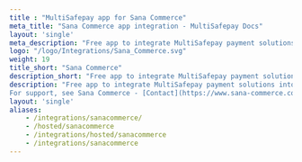 ```yaml
---
title : "MultiSafepay app for Sana Commerce"
meta_title: "Sana Commerce app integration - MultiSafepay Docs"
layout: 'single'
meta_description: "Free app to integrate MultiSafepay payment solutions into your Sana Commerce platform"
logo: "/logo/Integrations/Sana_Commerce.svg"
weight: 19
title_short: "Sana Commerce"
description_short: "Free app to integrate MultiSafepay payment solutions into your Sana Commerce platform"
description: "Free app to integrate MultiSafepay payment solutions into your Sana Commerce platform. You must use at least Sana Commerce version 9.3. For integration instructions, see Sana Commerce - [MultiSafepay](https://help.sana-commerce.com/sana-commerce-93/payment-services/multisafepay/introduction).  
For support, see Sana Commerce - [Contact](https://www.sana-commerce.com/nl/contact)."
layout: 'single'
aliases: 
    - /integrations/sanacommerce/
    - /hosted/sanacommerce
    - /integrations/hosted/sanacommerce
    - /integrations/sanacommerce
---
```

